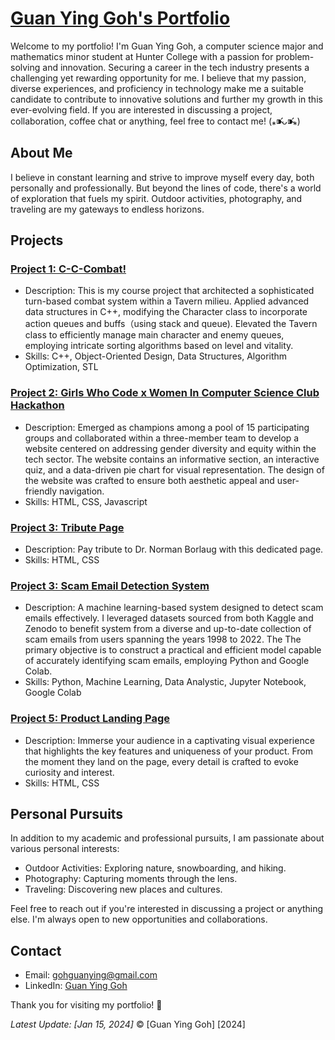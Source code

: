 # [Guan Ying Goh's Portfolio](https://48fd13ef-91bb-4c7d-8a88-e5cee727ee72-00-1bpoh08idrdak.global.replit.dev/)

Welcome to my portfolio! I'm Guan Ying Goh, a computer science major and mathematics minor student at Hunter College with a passion for problem-solving and innovation. Securing a career in the tech industry presents a challenging yet rewarding opportunity for me. I believe that my passion, diverse experiences, and proficiency in technology make me a suitable candidate to contribute to innovative solutions and further my growth in this ever-evolving field. If you are interested in discussing a project, collaboration, coffee chat or anything, feel free to contact me! (⁎⁍̴̛ᴗ⁍̴̛⁎)

## About Me

I believe in constant learning and strive to improve myself every day, both personally and professionally. But beyond the lines of code, there's a world of exploration that fuels my spirit. Outdoor activities, photography, and traveling are my gateways to endless horizons.


## Projects

### [Project 1: C-C-Combat!](https://github.com/ying2212/CSCI235-Project)

- Description: This is my course project that architected a sophisticated turn-based combat system within a Tavern milieu. Applied advanced data structures in C++, modifying the Character class to incorporate action queues and buffs（using stack and queue). Elevated the Tavern class to efficiently manage main character and enemy queues, employing intricate sorting algorithms based on level and vitality.
- Skills: C++, Object-Oriented Design, Data Structures, Algorithm Optimization, STL

### [Project 2: Girls Who Code x Women In Computer Science Club Hackathon](https://c342f843-2d3a-468a-9ead-29e01e60c020-00-71vxoe5kd0mn.global.replit.dev/)

- Description: Emerged as champions among a pool of 15 participating groups and collaborated within a three-member team to develop a website centered on addressing gender diversity and equity within the tech sector. The website contains an informative section, an interactive quiz, and a data-driven pie chart for visual representation. The design of the website was crafted to ensure both aesthetic appeal and user-friendly navigation.
- Skills: HTML, CSS, Javascript

### [Project 3: Tribute Page](https://0483659b-bd86-4565-ba13-e4e53b257907-00-15df2pznkwc2g.global.replit.dev/)

- Description: Pay tribute to Dr. Norman Borlaug  with this dedicated page.
- Skills: HTML, CSS

### [Project 3: Scam Email Detection System](https://github.com/ying2212/ScamEmailDetectionSystem-MachineLearning)

- Description: A machine learning-based system designed to detect scam emails effectively. I leveraged datasets sourced from both Kaggle and Zenodo to benefit system from a diverse and up-to-date collection of scam emails from users spanning the years 1998 to 2022. The The primary objective is to construct a practical and efficient model capable of accurately identifying scam emails, employing Python and Google Colab.
- Skills: Python, Machine Learning, Data Analystic, Jupyter Notebook, Google Colab

### [Project 5: Product Landing Page](https://5b044897-edc4-4701-a5e8-d2c33109ad69-00-3qofjipnsfjk2.global.replit.dev/)

- Description: Immerse your audience in a captivating visual experience that highlights the key features and uniqueness of your product. From the moment they land on the page, every detail is crafted to evoke curiosity and interest.
- Skills: HTML, CSS


## Personal Pursuits

In addition to my academic and professional pursuits, I am passionate about various personal interests:

- Outdoor Activities: Exploring nature, snowboarding, and hiking.
- Photography: Capturing moments through the lens.
- Traveling: Discovering new places and cultures.

Feel free to reach out if you're interested in discussing a project or anything else. I'm always open to new opportunities and collaborations.

## Contact

- Email: [gohguanying@gmail.com](mailto:your.email@example.com)
- LinkedIn: [Guan Ying Goh](https://www.linkedin.com/in/guan-ying-g-723644237/)

Thank you for visiting my portfolio! 🚀

*Latest Update: [Jan 15, 2024]*
© [Guan Ying Goh] [2024]

